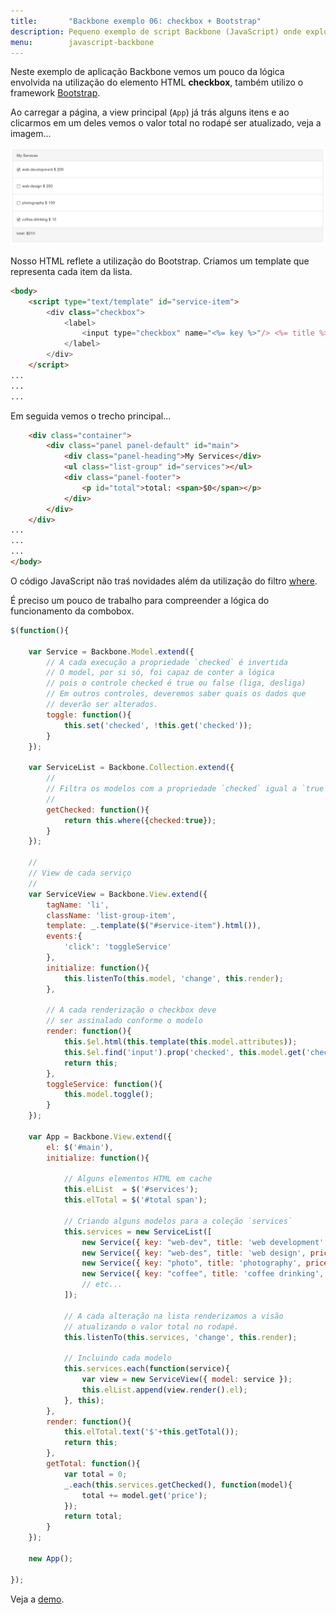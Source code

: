 ```yaml
---
title:       "Backbone exemplo 06: checkbox + Bootstrap"
description: Pequeno exemplo de script Backbone (JavaScript) onde exploramos o controle HTML checkbox juntamente com o framework Bootstrap
menu:        javascript-backbone
---
```


Neste exemplo de aplicação Backbone vemos um pouco da lógica envolvida na utilização do elemento HTML __checkbox__, 
também utilizo o framework [Bootstrap](http://getbootstrap.com/ "link-externo").

Ao carregar a página, a view principal (`App`) já trás alguns itens e ao clicarmos em um deles vemos o valor total
no rodapé ser atualizado, veja a imagem...

!["exemplo backbone"](img.png "exemplo backbone")

Nosso HTML reflete a utilização do Bootstrap. Criamos um template que representa cada item da lista.

```HTML
<body>
    <script type="text/template" id="service-item">
        <div class="checkbox">
            <label>
                <input type="checkbox" name="<%= key %>"/> <%= title %> <span>$ <%= price %></span>
            </label>
        </div>
    </script>
...
...
...
```

Em seguida vemos o trecho principal...

```html
    <div class="container">
        <div class="panel panel-default" id="main">
            <div class="panel-heading">My Services</div>
            <ul class="list-group" id="services"></ul>
            <div class="panel-footer">
                <p id="total">total: <span>$0</span></p>      
            </div>
        </div>	
    </div>  
...
...
...
</body>
```

O código JavaScript não traś novidades além da utilização do filtro [where](http://backbonejs.org/#Collection-where "link-externo").

É preciso um pouco de trabalho para compreender a lógica do funcionamento da combobox.

```javascript
$(function(){

	var Service = Backbone.Model.extend({
		// A cada execução a propriedade `checked` é invertida
		// O model, por si só, foi capaz de conter a lógica
        // pois o controle checked é true ou false (liga, desliga)
        // Em outros controles, deveremos saber quais os dados que 
        // deverão ser alterados.
		toggle: function(){
			this.set('checked', !this.get('checked'));
		}
	});

	var ServiceList = Backbone.Collection.extend({
		//
		// Filtra os modelos com a propriedade `checked` igual a `true`
		//
		getChecked: function(){
			return this.where({checked:true});
		}
	});

    //
    // View de cada serviço
    //
	var ServiceView = Backbone.View.extend({
		tagName: 'li',
		className: 'list-group-item',
		template: _.template($("#service-item").html()),
		events:{
			'click': 'toggleService'
		},
		initialize: function(){
			this.listenTo(this.model, 'change', this.render);
		},

		// A cada renderização o checkbox deve
		// ser assinalado conforme o modelo
		render: function(){
		    this.$el.html(this.template(this.model.attributes));
			this.$el.find('input').prop('checked', this.model.get('checked'));
			return this;
		},
		toggleService: function(){
			this.model.toggle();
		}
	});

	var App = Backbone.View.extend({
		el: $('#main'),
		initialize: function(){

			// Alguns elementos HTML em cache
			this.elList  = $('#services');
			this.elTotal = $('#total span');
			
			// Criando alguns modelos para a coleção `services`
			this.services = new ServiceList([
				new Service({ key: "web-dev", title: 'web development', price: 200}),
				new Service({ key: "web-des", title: 'web design', price: 250}),
				new Service({ key: "photo", title: 'photography', price: 100}),
				new Service({ key: "coffee", title: 'coffee drinking', price: 10})
				// etc...
			]);
			
			// A cada alteração na lista renderizamos a visão
            // atualizando o valor total no rodapé.
			this.listenTo(this.services, 'change', this.render);

			// Incluindo cada modelo
			this.services.each(function(service){
				var view = new ServiceView({ model: service });
				this.elList.append(view.render().el);
			}, this);
		},
		render: function(){
			this.elTotal.text('$'+this.getTotal());
			return this;
		},
		getTotal: function(){
			var total = 0;
			_.each(this.services.getChecked(), function(model){
				total += model.get('price');
			});
			return total;
		}
	});

	new App();

});
```


Veja a [demo](/javascript/backbone-exemplo-06/backbone.html "link-externo").